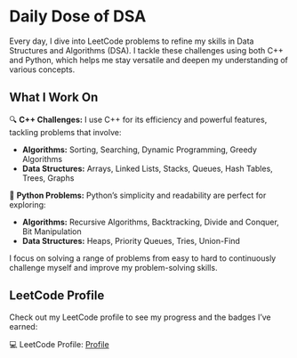 
# Daily Dose of DSA

Every day, I dive into LeetCode problems to refine my skills in Data Structures and Algorithms (DSA). I tackle these challenges using both C++ and Python, which helps me stay versatile and deepen my understanding of various concepts.

## What I Work On
🔍 **C++ Challenges:** I use C++ for its efficiency and powerful features, tackling problems that involve:

- **Algorithms:** Sorting, Searching, Dynamic Programming, Greedy Algorithms
- **Data Structures:** Arrays, Linked Lists, Stacks, Queues, Hash Tables, Trees, Graphs

🐍 **Python Problems:** Python’s simplicity and readability are perfect for exploring:

- **Algorithms:** Recursive Algorithms, Backtracking, Divide and Conquer, Bit Manipulation
- **Data Structures:** Heaps, Priority Queues, Tries, Union-Find

I focus on solving a range of problems from easy to hard to continuously challenge myself and improve my problem-solving skills.


## LeetCode Profile
Check out my LeetCode profile to see my progress and the badges I’ve earned:

💻 LeetCode Profile: [Profile](https://leetcode.com/u/akkshiiitaa/)